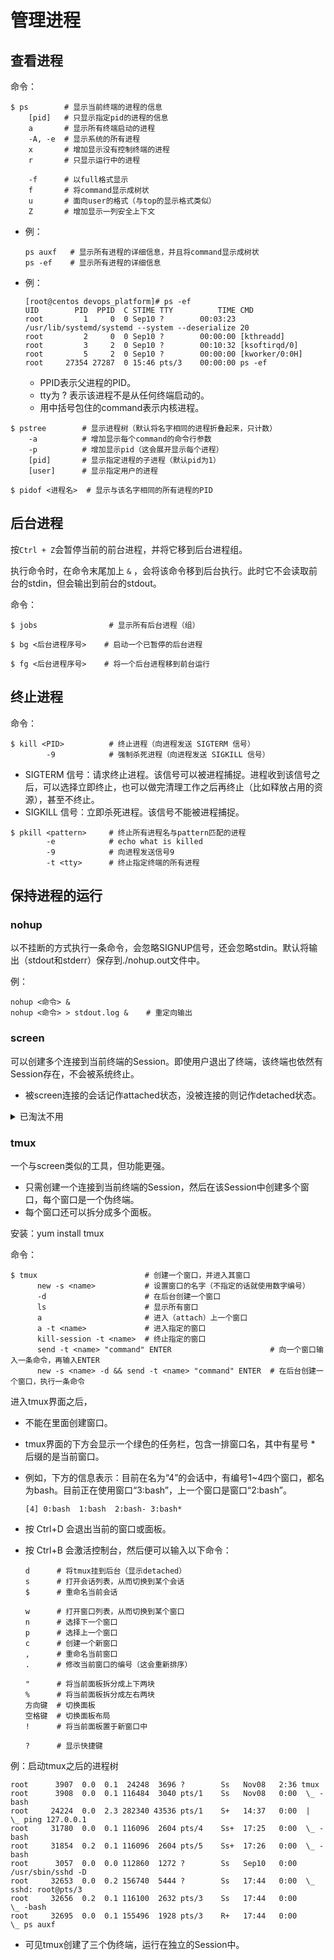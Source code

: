 # 管理进程

## 查看进程

命令：

```shell
$ ps        # 显示当前终端的进程的信息
    [pid]   # 只显示指定pid的进程的信息
    a       # 显示所有终端启动的进程
    -A, -e  # 显示系统的所有进程
    x       # 增加显示没有控制终端的进程
    r       # 只显示运行中的进程

    -f      # 以full格式显示
    f       # 将command显示成树状
    u       # 面向user的格式（与top的显示格式类似）
    Z       # 增加显示一列安全上下文
```
- 例：
    ```shell
    ps auxf   # 显示所有进程的详细信息，并且将command显示成树状
    ps -ef    # 显示所有进程的详细信息
    ```
- 例：
    ```
    [root@centos devops_platform]# ps -ef
    UID        PID  PPID  C STIME TTY          TIME CMD
    root         1     0  0 Sep10 ?        00:03:23 /usr/lib/systemd/systemd --system --deserialize 20
    root         2     0  0 Sep10 ?        00:00:00 [kthreadd]
    root         3     2  0 Sep10 ?        00:10:32 [ksoftirqd/0]
    root         5     2  0 Sep10 ?        00:00:00 [kworker/0:0H]
    root     27354 27287  0 15:46 pts/3    00:00:00 ps -ef
    ```
    - PPID表示父进程的PID。
    - tty为 ? 表示该进程不是从任何终端启动的。
    - 用中括号包住的command表示内核进程。

```shell
$ pstree        # 显示进程树（默认将名字相同的进程折叠起来，只计数）
    -a          # 增加显示每个command的命令行参数
    -p          # 增加显示pid（这会展开显示每个进程）
    [pid]       # 显示指定进程的子进程（默认pid为1）
    [user]      # 显示指定用户的进程
```

```shell
$ pidof <进程名>  # 显示与该名字相同的所有进程的PID
```

## 后台进程

按`Ctrl + Z`会暂停当前的前台进程，并将它移到后台进程组。

执行命令时，在命令末尾加上 `&` ，会将该命令移到后台执行。此时它不会读取前台的stdin，但会输出到前台的stdout。

命令：

```shell
$ jobs                # 显示所有后台进程（组）
```

```shell
$ bg <后台进程序号>    # 启动一个已暂停的后台进程
```

```shell
$ fg <后台进程序号>    # 将一个后台进程移到前台运行
```

## 终止进程

命令：

```shell
$ kill <PID>          # 终止进程（向进程发送 SIGTERM 信号）
        -9            # 强制杀死进程（向进程发送 SIGKILL 信号）
```
- SIGTERM 信号：请求终止进程。该信号可以被进程捕捉。进程收到该信号之后，可以选择立即终止，也可以做完清理工作之后再终止（比如释放占用的资源），甚至不终止。
- SIGKILL 信号：立即杀死进程。该信号不能被进程捕捉。

```shell
$ pkill <pattern>     # 终止所有进程名与pattern匹配的进程
        -e            # echo what is killed
        -9            # 向进程发送信号9
        -t <tty>      # 终止指定终端的所有进程
```

## 保持进程的运行

### nohup

以不挂断的方式执行一条命令，会忽略SIGNUP信号，还会忽略stdin。默认将输出（stdout和stderr）保存到./nohup.out文件中。

例：
```shell
nohup <命令> &
nohup <命令> > stdout.log &    # 重定向输出
```

### screen

可以创建多个连接到当前终端的Session。即使用户退出了终端，该终端也依然有Session存在，不会被系统终止。
- 被screen连接的会话记作attached状态，没被连接的则记作detached状态。

<details>
<summary>已淘汰不用</summary>

安装：yum install screen

命令：

```shell
$ screen           # 创建一个新会话，并进入其shell
        -ls        # 列出所有会话
        -dm        # 创建一个脱离的新会话
        -r <pid>   # 连接到一个脱离的会话
        -s <shell> # 指定使用的shell
        -S <name>  # 指定会话的名字（这会命名为<pid>.<name>，默认的命名为<pid>.<tty>.<host>）
        -L         # 自动将该会话的终端日志记录到/home/screenlog.0文件中（数字会递增）
```

</details>

### tmux

一个与screen类似的工具，但功能更强。
- 只需创建一个连接到当前终端的Session，然后在该Session中创建多个窗口，每个窗口是一个伪终端。
- 每个窗口还可以拆分成多个面板。

安装：yum install tmux

命令：

```shell
$ tmux                        # 创建一个窗口，并进入其窗口
      new -s <name>           # 设置窗口的名字（不指定的话就使用数字编号）
      -d                      # 在后台创建一个窗口
      ls                      # 显示所有窗口
      a                       # 进入（attach）上一个窗口
      a -t <name>             # 进入指定的窗口
      kill-session -t <name>  # 终止指定的窗口
      send -t <name> "command" ENTER                      # 向一个窗口输入一条命令，再输入ENTER
      new -s <name> -d && send -t <name> "command" ENTER  # 在后台创建一个窗口，执行一条命令
```

进入tmux界面之后，
- 不能在里面创建窗口。
- tmux界面的下方会显示一个绿色的任务栏，包含一排窗口名，其中有星号 * 后缀的是当前窗口。
- 例如，下方的信息表示：目前在名为“4”的会话中，有编号1~4四个窗口，都名为bash。目前正在使用窗口“3:bash”，上一个窗口是窗口“2:bash”。
  ```
  [4] 0:bash  1:bash  2:bash- 3:bash*  
  ```
- 按 Ctrl+D 会退出当前的窗口或面板。
- 按 Ctrl+B 会激活控制台，然后便可以输入以下命令：

  ```shell
  d      # 将tmux挂到后台（显示detached）
  s      # 打开会话列表，从而切换到某个会话
  $      # 重命名当前会话
  
  w      # 打开窗口列表，从而切换到某个窗口
  n      # 选择下一个窗口
  p      # 选择上一个窗口
  c      # 创建一个新窗口
  ,      # 重命名当前窗口
  .      # 修改当前窗口的编号（这会重新排序）
  
  "      # 将当前面板拆分成上下两块
  %      # 将当前面板拆分成左右两块
  方向键  # 切换面板
  空格键  # 切换面板布局
  !      # 将当前面板置于新窗口中
  
  ?      # 显示快捷键
  ```

例：启动tmux之后的进程树
```
root      3907  0.0  0.1  24248  3696 ?        Ss   Nov08   2:36 tmux
root      3908  0.0  0.1 116484  3040 pts/1    Ss   Nov08   0:00  \_ -bash
root     24224  0.0  2.3 282340 43536 pts/1    S+   14:37   0:00  |   \_ ping 127.0.0.1
root     31780  0.0  0.1 116096  2604 pts/4    Ss+  17:25   0:00  \_ -bash
root     31854  0.2  0.1 116096  2604 pts/5    Ss+  17:26   0:00  \_ -bash
root      3057  0.0  0.0 112860  1272 ?        Ss   Sep10   0:00 /usr/sbin/sshd -D
root     32653  0.0  0.2 156740  5444 ?        Ss   17:44   0:00  \_ sshd: root@pts/3
root     32656  0.2  0.1 116100  2632 pts/3    Ss   17:44   0:00      \_ -bash
root     32695  0.0  0.1 155496  1928 pts/3    R+   17:44   0:00          \_ ps auxf
```
- 可见tmux创建了三个伪终端，运行在独立的Session中。
